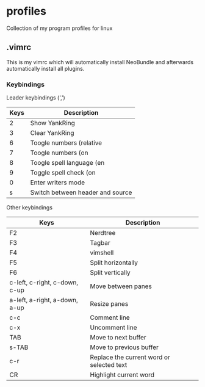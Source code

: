 # profiles
Collection of my program profiles for linux

## .vimrc

This is my vimrc which will automatically install NeoBundle and afterwards automatically install all plugins.

### Keybindings

Leader keybindings (',')

Keys | Description
-----|------------
2 | Show YankRing
3 | Clear YankRing
6 | Toogle numbers (relative|absolut)
7 | Toogle numbers (on|off)
8 | Toogle spell language (en|de)
9 | Toggle spell check (on|off)
0 | Enter writers mode
s | Switch between header and source

Other keybindings

Keys | Description
-----|--------------
F2 | Nerdtree
F3 | Tagbar
F4 | vimshell
F5 | Split horizontally
F6 | Split vertically
c-left, c-right, c-down, c-up | Move between panes
a-left, a-right, a-down, a-up | Resize panes
c-c | Comment line
c-x | Uncomment line
TAB | Move to next buffer
s-TAB | Move to previous buffer
c-r | Replace the current word or selected text
CR | Highlight current word

